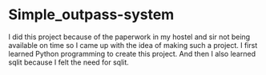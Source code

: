 # Simple_outpass-system
I did this project because of the paperwork in my hostel and sir not being available on time so I came up with the idea of making such a project.
I first learned Python programming to create this project.
And then I also learned sqlit because I felt the need for sqlit.
